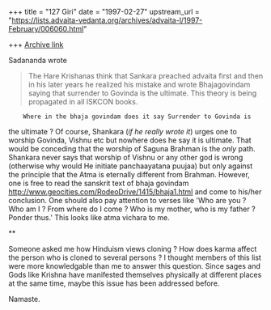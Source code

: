 +++
title = "127 Giri"
date = "1997-02-27"
upstream_url = "https://lists.advaita-vedanta.org/archives/advaita-l/1997-February/006060.html"

+++
[Archive link](https://lists.advaita-vedanta.org/archives/advaita-l/1997-February/006060.html)

Sadananda wrote

> The Hare Krishanas think that Sankara preached advaita first and then in
> his later years he realized his mistake and wrote Bhajagovindam saying that
> surrender to Govinda is the ultimate.  This theory is being propagated in
> all ISKCON books.

        Where in the bhaja govindam does it say Surrender to Govinda is
the ultimate ? Of course, Shankara (*if he really wrote it*) urges one to
worship Govinda, Vishnu etc but nowhere does he say it is ultimate. That
would be conceding that the worship of Saguna Brahman is the *only* path.
Shankara never says that worship of Vishnu or any other god is wrong
(otherwise why would He initiate panchaayatana puujaa) but only against
the principle that the Atma is eternally different from Brahman.
        However, one is free to read the sanskrit text of bhaja govindam
http://www.geocities.com/RodeoDrive/1415/bhaja1.html
        and come to his/her conclusion. One should also pay attention to
verses like
        'Who are you ? Who am I ? From where do I come ? Who is my
mother, who is my father ? Ponder thus.' This looks like atma vichara to me.

**

Someone asked me how Hinduism views cloning ? How does karma affect the
person who is cloned to several persons ? I thought members of this list
were more knowledgable than me to answer this question.
        Since sages and Gods like Krishna have manifested themselves physically
at different places at the same time, maybe this issue has been addressed
before.

Namaste.


